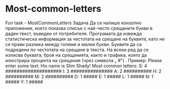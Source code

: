 # Most-common-letters
Fun task - MostCommonLetters
Задача
Да се напише конзолно приложение, което показва списък с най-често срещаните букви 
в даден текст, въведен от потребителя. 
Програмата да извежда статистическа 
информация за честотата на срещане на буквите, като не се прави разлика между 
големи и малки букви. Буквите да са подредени по честотата на срещане в текста. На 
всеки ред да се изписва буквата, броя на срещанията, както и графика, която да 
илюстрира процента на срещания (чрез символа „
#”)
.
Пример:
Please enter some text: 
His name is Slim Shady!
Most common letters:
S: 4 ####################
I: 3 ###############
A: 2 ##########
H: 2 ##########
M: 2 ##########
D: 1 #####
E: 1 #####
L: 1 #####
N: 1 #####
Y: 1 #####
